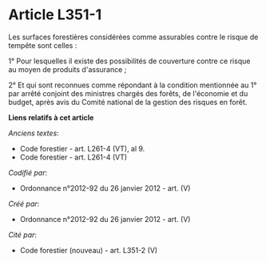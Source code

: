 # Article L351-1

Les surfaces forestières considérées comme assurables contre le risque de tempête sont celles :

1° Pour lesquelles il existe des possibilités de couverture contre ce risque au moyen de produits d'assurance ;

2° Et qui sont reconnues comme répondant à la condition mentionnée au 1° par arrêté conjoint des ministres chargés des
forêts, de l'économie et du budget, après avis du Comité national de la gestion des risques en forêt.

**Liens relatifs à cet article**

_Anciens textes_:

  - Code forestier - art. L261-4 (VT), al 9.
  - Code forestier - art. L261-4 (VT)

_Codifié par_:

  - Ordonnance n°2012-92 du 26 janvier 2012 - art. (V)

_Créé par_:

  - Ordonnance n°2012-92 du 26 janvier 2012 - art. (V)

_Cité par_:

  - Code forestier (nouveau) - art. L351-2 (V)
